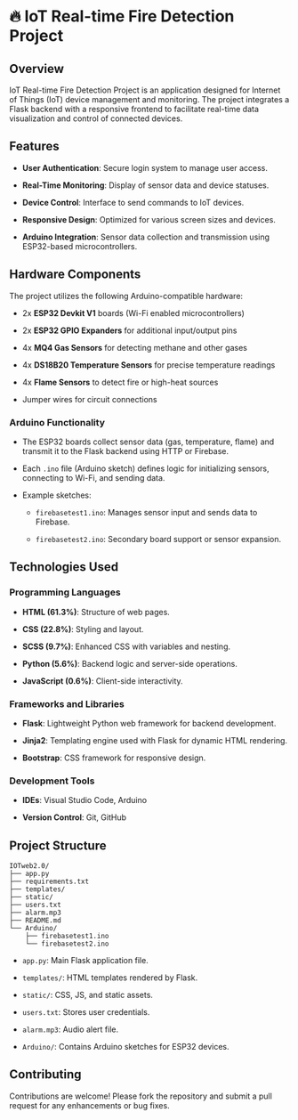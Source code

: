 # 🔥 IoT Real-time Fire Detection Project

## Overview

IoT Real-time Fire Detection Project is an application designed for Internet of Things (IoT) device management and monitoring. The project integrates a Flask backend with a responsive frontend to facilitate real-time data visualization and control of connected devices.

## Features

-   **User Authentication**: Secure login system to manage user access.
    
-   **Real-Time Monitoring**: Display of sensor data and device statuses.
    
-   **Device Control**: Interface to send commands to IoT devices.
    
-   **Responsive Design**: Optimized for various screen sizes and devices.
    
-   **Arduino Integration**: Sensor data collection and transmission using ESP32-based microcontrollers.
    

## Hardware Components

The project utilizes the following Arduino-compatible hardware:

-   2x **ESP32 Devkit V1** boards (Wi-Fi enabled microcontrollers)
    
-   2x **ESP32 GPIO Expanders** for additional input/output pins
    
-   4x **MQ4 Gas Sensors** for detecting methane and other gases
    
-   4x **DS18B20 Temperature Sensors** for precise temperature readings
    
-   4x **Flame Sensors** to detect fire or high-heat sources
    
-   Jumper wires for circuit connections
    

### Arduino Functionality

-   The ESP32 boards collect sensor data (gas, temperature, flame) and transmit it to the Flask backend using HTTP or Firebase.
    
-   Each `.ino` file (Arduino sketch) defines logic for initializing sensors, connecting to Wi-Fi, and sending data.
    
-   Example sketches:
    
    -   `firebasetest1.ino`: Manages sensor input and sends data to Firebase.
        
    -   `firebasetest2.ino`: Secondary board support or sensor expansion.
        

## Technologies Used

### Programming Languages

-   **HTML (61.3%)**: Structure of web pages.
    
-   **CSS (22.8%)**: Styling and layout.
    
-   **SCSS (9.7%)**: Enhanced CSS with variables and nesting.
    
-   **Python (5.6%)**: Backend logic and server-side operations.
    
-   **JavaScript (0.6%)**: Client-side interactivity.
    

### Frameworks and Libraries

-   **Flask**: Lightweight Python web framework for backend development.
    
-   **Jinja2**: Templating engine used with Flask for dynamic HTML rendering.
    
-   **Bootstrap**: CSS framework for responsive design.
    

### Development Tools

-   **IDEs**: Visual Studio Code, Arduino
    
-   **Version Control**: Git, GitHub
    



## Project Structure

```
IOTweb2.0/
├── app.py
├── requirements.txt
├── templates/
├── static/
├── users.txt
├── alarm.mp3
├── README.md
└── Arduino/
    ├── firebasetest1.ino
    └── firebasetest2.ino

```

-   `app.py`: Main Flask application file.
    
-   `templates/`: HTML templates rendered by Flask.
    
-   `static/`: CSS, JS, and static assets.
    
-   `users.txt`: Stores user credentials.
    
-   `alarm.mp3`: Audio alert file.
    
-   `Arduino/`: Contains Arduino sketches for ESP32 devices.
    

## Contributing

Contributions are welcome! Please fork the repository and submit a pull request for any enhancements or bug fixes.
